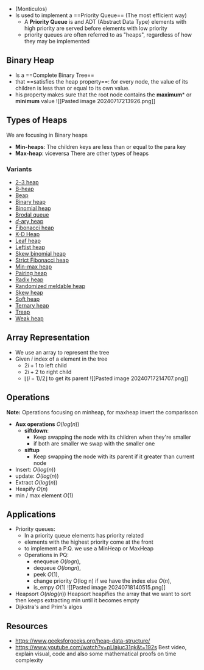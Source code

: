+ (Monticulos)
+ Is used to implement a ==Priority Queue== (The most efficient way)
	+ A **Priority Queue** is and ADT (Abstract Data Type) elements with high priority are served before elements with low priority
	+ priority queues are often referred to as "heaps", regardless of how they may be implemented
## Binary Heap
+ Is a ==Complete Binary Tree==
+ that ==satisfies the heap property==: for every node, the value of its children is less than or equal to its own value.
+ his property makes sure that the root node contains the **maximum*** or **minimum** value
![[Pasted image 20240717213926.png]]

## Types of Heaps
We are focusing in Binary heaps
+ **Min-heaps**: The children keys are less than or equal to the para key
+ **Max-heap**: viceversa
There are other types of heaps
### Variants
- [2–3 heap](https://en.wikipedia.org/wiki/2%E2%80%933_heap "2–3 heap")
- [B-heap](https://en.wikipedia.org/wiki/B-heap "B-heap")
- [Beap](https://en.wikipedia.org/wiki/Beap "Beap")
- [Binary heap](https://en.wikipedia.org/wiki/Binary_heap "Binary heap")
- [Binomial heap](https://en.wikipedia.org/wiki/Binomial_heap "Binomial heap")
- [Brodal queue](https://en.wikipedia.org/wiki/Brodal_queue "Brodal queue")
- [_d_-ary heap](https://en.wikipedia.org/wiki/D-ary_heap "D-ary heap")
- [Fibonacci heap](https://en.wikipedia.org/wiki/Fibonacci_heap "Fibonacci heap")
- [K-D Heap](https://en.wikipedia.org/wiki/K-D_Heap "K-D Heap")
- [Leaf heap](https://en.wikipedia.org/w/index.php?title=Leaf_heap&action=edit&redlink=1 "Leaf heap (page does not exist)")
- [Leftist heap](https://en.wikipedia.org/wiki/Leftist_tree "Leftist tree")
- [Skew binomial heap](https://en.wikipedia.org/wiki/Skew_binomial_heap "Skew binomial heap")
- [Strict Fibonacci heap](https://en.wikipedia.org/wiki/Strict_Fibonacci_heap "Strict Fibonacci heap")
- [Min-max heap](https://en.wikipedia.org/wiki/Min-max_heap "Min-max heap")
- [Pairing heap](https://en.wikipedia.org/wiki/Pairing_heap "Pairing heap")
- [Radix heap](https://en.wikipedia.org/wiki/Radix_heap "Radix heap")
- [Randomized meldable heap](https://en.wikipedia.org/wiki/Randomized_meldable_heap "Randomized meldable heap")
- [Skew heap](https://en.wikipedia.org/wiki/Skew_heap "Skew heap")
- [Soft heap](https://en.wikipedia.org/wiki/Soft_heap "Soft heap")
- [Ternary heap](https://en.wikipedia.org/wiki/Ternary_heap "Ternary heap")
- [Treap](https://en.wikipedia.org/wiki/Treap "Treap")
- [Weak heap](https://en.wikipedia.org/wiki/Weak_heap "Weak heap")

## Array Representation
+ We use an array to represent the tree
+ Given $i$ index of a element in the tree
	+ $2i+1$ to left child
	+ $2i+2$ to right child
	+ $\lfloor (i-1)/2 \rfloor$ to get its parent
![[Pasted image 20240717214707.png]]
## Operations
**Note:** Operations focusing on minheap, for maxheap invert the comparisson
+ **Aux operations** $O(log(n))$
	+ **siftdown**:
		+ Keep swapping the node with its children when they're smaller
		+ if both are smaller we swap with the smaller one
	+ **siftup**
		+ Keep swapping the node with its parent if it greater than current node
+ Insert:  $O(log(n))$
+ update: $O(log(n))$
+ Extract $O(log(n))$
+ Heapify $O(n)$
+ min / max element $O(1)$
## Applications
+ Priority queues:
	+  In a priority queue elements has priority related
	+ elements with the highest priority come at the front
	+ to implement a P.Q. we use a MinHeap or MaxHeap
	+ Operations in PQ:
		+ enequeue $O(logn)$,
		+ dequeue $O(long n)$,
		+ peek $O(1)$,
		+ change priority O(log n) if we have the index else $O(n)$,
		+ is_empy $O(1)$
			![[Pasted image 20240718140515.png]]
+ Heapsort $O(nlog(n))$ Heapsort heapifies the array that we want to sort then keeps extracting min until it becomes empty
+ Dijkstra's and Prim's algos
## Resources
+ https://www.geeksforgeeks.org/heap-data-structure/
+ https://www.youtube.com/watch?v=pLIajuc31qk&t=192s Best video, explain visual, code and also some mathematical proofs on time complexity